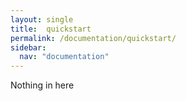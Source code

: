 ```yaml
---
layout: single
title:  quickstart
permalink: /documentation/quickstart/
sidebar:
  nav: "documentation"
---
```


Nothing in here
